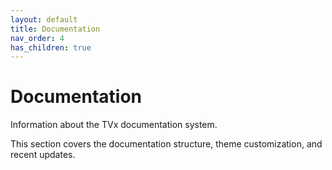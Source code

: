 ```yaml
---
layout: default
title: Documentation
nav_order: 4
has_children: true
---
```


# Documentation

Information about the TVx documentation system.

This section covers the documentation structure, theme customization, and recent updates.
